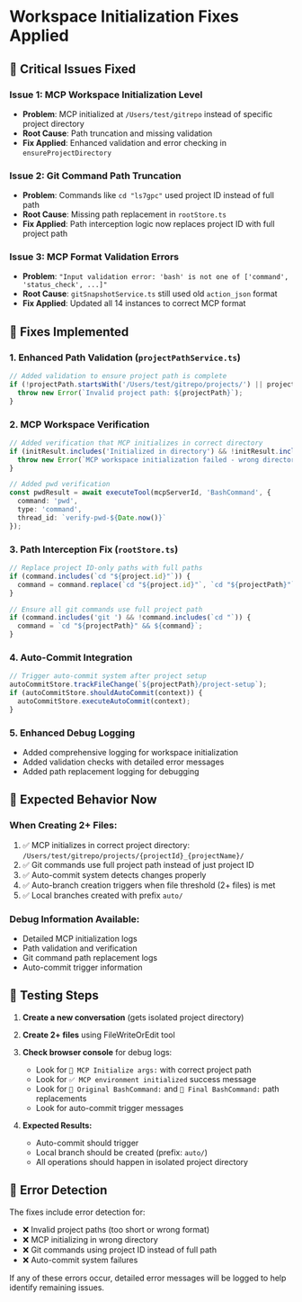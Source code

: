 # Workspace Initialization Fixes Applied

## 🚨 **Critical Issues Fixed**

### **Issue 1: MCP Workspace Initialization Level**
- **Problem**: MCP initialized at `/Users/test/gitrepo` instead of specific project directory
- **Root Cause**: Path truncation and missing validation
- **Fix Applied**: Enhanced validation and error checking in `ensureProjectDirectory`

### **Issue 2: Git Command Path Truncation**
- **Problem**: Commands like `cd "ls7gpc"` used project ID instead of full path
- **Root Cause**: Missing path replacement in `rootStore.ts`
- **Fix Applied**: Path interception logic now replaces project ID with full project path

### **Issue 3: MCP Format Validation Errors**
- **Problem**: `"Input validation error: 'bash' is not one of ['command', 'status_check', ...]"`
- **Root Cause**: `gitSnapshotService.ts` still used old `action_json` format
- **Fix Applied**: Updated all 14 instances to correct MCP format

## 🔧 **Fixes Implemented**

### **1. Enhanced Path Validation (`projectPathService.ts`)**
```typescript
// Added validation to ensure project path is complete
if (!projectPath.startsWith('/Users/test/gitrepo/projects/') || projectPath.length < 30) {
  throw new Error(`Invalid project path: ${projectPath}`);
}
```

### **2. MCP Workspace Verification**
```typescript
// Added verification that MCP initializes in correct directory
if (initResult.includes('Initialized in directory') && !initResult.includes(projectPath)) {
  throw new Error(`MCP workspace initialization failed - wrong directory`);
}

// Added pwd verification
const pwdResult = await executeTool(mcpServerId, 'BashCommand', {
  command: 'pwd',
  type: 'command',
  thread_id: `verify-pwd-${Date.now()}`
});
```

### **3. Path Interception Fix (`rootStore.ts`)**
```typescript
// Replace project ID-only paths with full paths
if (command.includes(`cd "${project.id}"`)) {
  command = command.replace(`cd "${project.id}"`, `cd "${projectPath}"`);
}

// Ensure all git commands use full project path
if (command.includes('git ') && !command.includes(`cd "`)) {
  command = `cd "${projectPath}" && ${command}`;
}
```

### **4. Auto-Commit Integration**
```typescript
// Trigger auto-commit system after project setup
autoCommitStore.trackFileChange(`${projectPath}/project-setup`);
if (autoCommitStore.shouldAutoCommit(context)) {
  autoCommitStore.executeAutoCommit(context);
}
```

### **5. Enhanced Debug Logging**
- Added comprehensive logging for workspace initialization
- Added validation checks with detailed error messages
- Added path replacement logging for debugging

## 🎯 **Expected Behavior Now**

### **When Creating 2+ Files:**
1. ✅ MCP initializes in correct project directory: `/Users/test/gitrepo/projects/{projectId}_{projectName}/`
2. ✅ Git commands use full project path instead of just project ID
3. ✅ Auto-commit system detects changes properly
4. ✅ Auto-branch creation triggers when file threshold (2+ files) is met
5. ✅ Local branches created with prefix `auto/`

### **Debug Information Available:**
- Detailed MCP initialization logs
- Path validation and verification
- Git command path replacement logs
- Auto-commit trigger information

## 🧪 **Testing Steps**

1. **Create a new conversation** (gets isolated project directory)
2. **Create 2+ files** using FileWriteOrEdit tool
3. **Check browser console** for debug logs:
   - Look for `🔧 MCP Initialize args:` with correct project path
   - Look for `✅ MCP environment initialized` success message
   - Look for `🔧 Original BashCommand:` and `🔧 Final BashCommand:` path replacements
   - Look for auto-commit trigger messages

4. **Expected Results:**
   - Auto-commit should trigger
   - Local branch should be created (prefix: `auto/`)
   - All operations should happen in isolated project directory

## 🚨 **Error Detection**

The fixes include error detection for:
- ❌ Invalid project paths (too short or wrong format)
- ❌ MCP initializing in wrong directory
- ❌ Git commands using project ID instead of full path
- ❌ Auto-commit system failures

If any of these errors occur, detailed error messages will be logged to help identify remaining issues. 